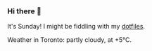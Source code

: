 ### Hi there :wave:

It's Sunday! I might be fiddling with my [dotfiles](https://github.com/bewuethr/dotfiles).

Weather in Toronto: partly cloudy, at +5°C.
